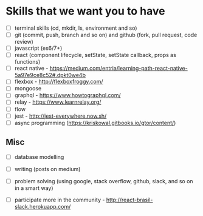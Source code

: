 # Skills that we want you to have

- [ ] terminal skills (cd, mkdir, ls, environment and so)
- [ ] git (commit, push, branch and so on) and github (fork, pull request, code review)
- [ ] javascript (es6/7+)
- [ ] react (component lifecycle, setState, setState callback, props as functions)
- [ ] react native - https://medium.com/entria/learning-path-react-native-5a97e9ce8c52#.dpkt0we4b
- [ ] flexbox - http://flexboxfroggy.com/
- [ ] mongoose
- [ ] graphql - https://www.howtographql.com/
- [ ] relay - https://www.learnrelay.org/
- [ ] flow
- [ ] jest - http://jest-everywhere.now.sh/
- [ ] async programming (https://kriskowal.gitbooks.io/gtor/content/)

## Misc
- [ ] database modelling
- [ ] writing (posts on medium)
- [ ] problem solving (using google, stack overflow, github, slack, and so on in a smart way)
- [ ] participate more in the community - http://react-brasil-slack.herokuapp.com/

